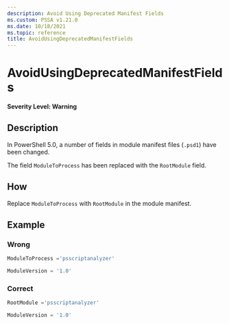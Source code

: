 ```yaml
---
description: Avoid Using Deprecated Manifest Fields
ms.custom: PSSA v1.21.0
ms.date: 10/18/2021
ms.topic: reference
title: AvoidUsingDeprecatedManifestFields
---
```

# AvoidUsingDeprecatedManifestFields

**Severity Level: Warning**

## Description

In PowerShell 5.0, a number of fields in module manifest files (`.psd1`) have been changed.

The field `ModuleToProcess` has been replaced with the `RootModule` field.

## How

Replace `ModuleToProcess` with `RootModule` in the module manifest.

## Example

### Wrong

```powershell
ModuleToProcess ='psscriptanalyzer'

ModuleVersion = '1.0'
```

### Correct

```powershell
RootModule ='psscriptanalyzer'

ModuleVersion = '1.0'
```

